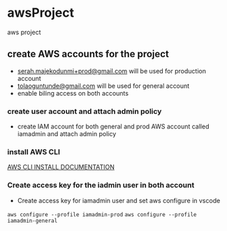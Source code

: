 # awsProject
aws project

## create AWS accounts for the project
 - serah.majekodunmi+prod@gmail.com will be used for production account
 - tolaoguntunde@gmail.com will be used for general account
 - enable biling access on both accounts

### create user account and attach admin policy
- create IAM account for both general and prod AWS account called iamadmin and attach admin policy


### install AWS CLI 

[AWS CLI INSTALL DOCUMENTATION](https://docs.aws.amazon.com/cli/latest/userguide/getting-started-install.html)


### Create access key for the iadmin user in both account

- Create access key for iamadmin user and set aws configure in vscode

```aws configure --profile iamadmin-prod```
```aws configure --profile iamadmin-general```
